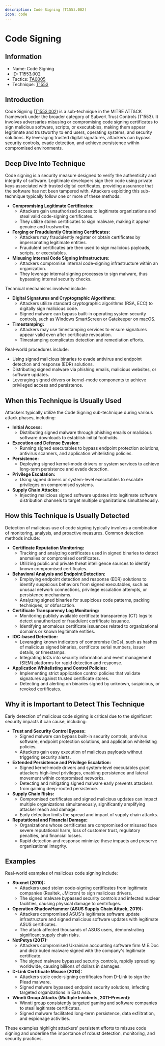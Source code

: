 ```yaml
---
description: Code Signing [T1553.002]
icon: code
---
```


# Code Signing

## Information

* Name: Code Signing
* ID: T1553.002
* Tactics: [TA0005](../)
* Technique: [T1553](./)

## Introduction

Code Signing ([T1553.002](https://attack.mitre.org/techniques/T1553/002/)) is a sub-technique in the MITRE ATT\&CK framework under the broader category of Subvert Trust Controls (T1553). It involves adversaries misusing or compromising code signing certificates to sign malicious software, scripts, or executables, making them appear legitimate and trustworthy to end users, operating systems, and security solutions. By leveraging trusted digital signatures, attackers can bypass security controls, evade detection, and achieve persistence within compromised environments.

## Deep Dive Into Technique

Code signing is a security measure designed to verify the authenticity and integrity of software. Legitimate developers sign their code using private keys associated with trusted digital certificates, providing assurance that the software has not been tampered with. Attackers exploiting this sub-technique typically follow one or more of these methods:

* **Compromising Legitimate Certificates:**
  * Attackers gain unauthorized access to legitimate organizations and steal valid code-signing certificates.
  * They utilize stolen certificates to sign malware, making it appear genuine and trustworthy.
* **Forging or Fraudulently Obtaining Certificates:**
  * Attackers may fraudulently register or obtain certificates by impersonating legitimate entities.
  * Fraudulent certificates are then used to sign malicious payloads, scripts, or executables.
* **Misusing Internal Code Signing Infrastructure:**
  * Attackers compromise internal code-signing infrastructure within an organization.
  * They leverage internal signing processes to sign malware, thus bypassing internal security checks.

Technical mechanisms involved include:

* **Digital Signatures and Cryptographic Algorithms:**
  * Attackers utilize standard cryptographic algorithms (RSA, ECC) to digitally sign malicious code.
  * Signed malware can bypass built-in operating system security controls, such as Windows SmartScreen or Gatekeeper on macOS.
* **Timestamping:**
  * Attackers may use timestamping services to ensure signatures appear valid even after certificate revocation.
  * Timestamping complicates detection and remediation efforts.

Real-world procedures include:

* Using signed malicious binaries to evade antivirus and endpoint detection and response (EDR) solutions.
* Distributing signed malware via phishing emails, malicious websites, or software updates.
* Leveraging signed drivers or kernel-mode components to achieve privileged access and persistence.

## When this Technique is Usually Used

Attackers typically utilize the Code Signing sub-technique during various attack phases, including:

* **Initial Access:**
  * Distributing signed malware through phishing emails or malicious software downloads to establish initial footholds.
* **Execution and Defense Evasion:**
  * Running signed executables to bypass endpoint protection solutions, antivirus scanners, and application whitelisting policies.
* **Persistence:**
  * Deploying signed kernel-mode drivers or system services to achieve long-term persistence and evade detection.
* **Privilege Escalation:**
  * Using signed drivers or system-level executables to escalate privileges on compromised systems.
* **Supply Chain Attacks:**
  * Injecting malicious signed software updates into legitimate software distribution channels to target multiple organizations simultaneously.

## How this Technique is Usually Detected

Detection of malicious use of code signing typically involves a combination of monitoring, analysis, and proactive measures. Common detection methods include:

* **Certificate Reputation Monitoring:**
  * Tracking and analyzing certificates used in signed binaries to detect anomalies or compromised certificates.
  * Utilizing public and private threat intelligence sources to identify known compromised certificates.
* **Behavioral Analysis and Endpoint Detection:**
  * Employing endpoint detection and response (EDR) solutions to identify suspicious behaviors from signed executables, such as unusual network connections, privilege escalation attempts, or persistence mechanisms.
  * Analyzing signed binaries for suspicious code patterns, packing techniques, or obfuscation.
* **Certificate Transparency Log Monitoring:**
  * Monitoring publicly available certificate transparency (CT) logs to detect unauthorized or fraudulent certificate issuance.
  * Identifying anomalous certificate issuances related to organizational domains or known legitimate entities.
* **IOC-based Detection:**
  * Leveraging known indicators of compromise (IoCs), such as hashes of malicious signed binaries, certificate serial numbers, issuer details, or timestamps.
  * Integrating IoCs into security information and event management (SIEM) platforms for rapid detection and response.
* **Application Whitelisting and Control Policies:**
  * Implementing strict application control policies that validate signatures against trusted certificate stores.
  * Detecting and alerting on binaries signed by unknown, suspicious, or revoked certificates.

## Why it is Important to Detect This Technique

Early detection of malicious code signing is critical due to the significant security impacts it can cause, including:

* **Trust and Security Control Bypass:**
  * Signed malware can bypass built-in security controls, antivirus software, endpoint protection solutions, and application whitelisting policies.
  * Attackers gain easy execution of malicious payloads without triggering security alerts.
* **Extended Persistence and Privilege Escalation:**
  * Signed kernel-mode drivers and system-level executables grant attackers high-level privileges, enabling persistence and lateral movement within compromised networks.
  * Detecting and mitigating signed malware early prevents attackers from gaining deep-rooted persistence.
* **Supply Chain Risks:**
  * Compromised certificates and signed malicious updates can impact multiple organizations simultaneously, significantly amplifying attacker reach and damage.
  * Early detection limits the spread and impact of supply chain attacks.
* **Reputational and Financial Damage:**
  * Organizations whose certificates are compromised or misused face severe reputational harm, loss of customer trust, regulatory penalties, and financial losses.
  * Rapid detection and response minimize these impacts and preserve organizational integrity.

## Examples

Real-world examples of malicious code signing include:

* **Stuxnet (2010):**
  * Attackers used stolen code-signing certificates from legitimate companies (Realtek, JMicron) to sign malicious drivers.
  * The signed malware bypassed security controls and infected nuclear facilities, causing physical damage to centrifuges.
* **Operation ShadowHammer (ASUS Supply Chain Attack, 2019):**
  * Attackers compromised ASUS's legitimate software update infrastructure and signed malicious software updates with legitimate ASUS certificates.
  * The attack affected thousands of ASUS users, demonstrating significant supply chain risks.
* **NotPetya (2017):**
  * Attackers compromised Ukrainian accounting software firm M.E.Doc and distributed malware signed with the company's legitimate certificate.
  * The signed malware bypassed security controls, rapidly spreading worldwide, causing billions of dollars in damages.
* **D-Link Certificate Misuse (2018):**
  * Attackers stole code-signing certificates from D-Link to sign the Plead malware.
  * Signed malware bypassed endpoint security solutions, infecting targeted organizations in East Asia.
* **Winnti Group Attacks (Multiple Incidents, 2011–Present):**
  * Winnti group consistently targeted gaming and software companies to steal legitimate certificates.
  * Signed malware facilitated long-term persistence, data exfiltration, and espionage activities.

These examples highlight attackers' persistent efforts to misuse code signing and underline the importance of robust detection, monitoring, and security practices.
